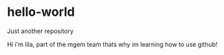 # hello-world
Just another repository

Hi i'm lila, part of the mgem team thats why im learning how to use github!

